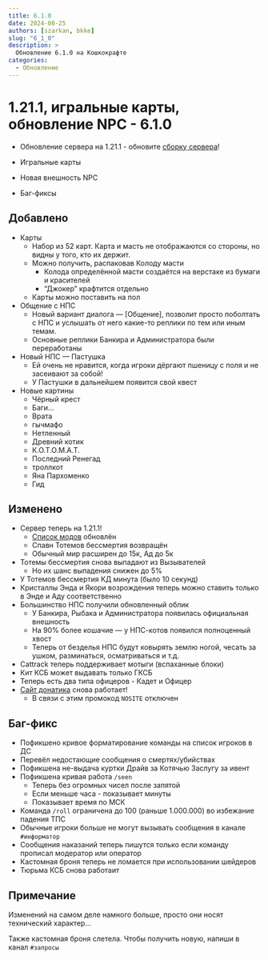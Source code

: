 ```yaml
---
title: 6.1.0
date: 2024-08-25
authors: [szarkan, bkke]
slug: "6_1_0"
description: >
  Обновление 6.1.0 на Кошкокрафте
categories:
  - Обновление
---
```


# 1.21.1, игральные карты, обновление NPC - 6.1.0

- Обновление сервера на 1.21.1 - обновите [сборку сервера](../../info/mods.md#моды)!

- Игральные карты

- Новая внешность NPC

- Баг-фиксы

<!-- more -->

## Добавлено

- Карты
    - Набор из 52 карт. Карта и масть не отображаются со стороны, но видны у того, кто их держит.
    - Можно получить, распаковав Колоду масти
        - Колода определённой масти создаётся на верстаке из бумаги и красителей
        - “Джокер” крафтится отдельно
    - Карты можно поставить на пол
- Общение с НПС
    - Новый вариант диалога — [Общение], позволит просто поболтать с НПС и услышать от него какие-то реплики по тем или иным темам.
    - Основные реплики Банкира и Администратора были переработаны
- Новый НПС — Пастушка
    - Ей очень не нравится, когда игроки дёргают пшеницу с поля и не засеивают за собой!
    - У Пастушки в дальнейшем появится свой квест
- Новые картины
    - Чёрный крест
    - Баги…
    - Врата
    - гычмафо
    - Нетленный
    - Древний котик
    - К.О.Т.О.М.А.Т.
    - Последний Ренегад
    - троллкот
    - Яна Пархоменко
    - Гид


## Изменено

- Сервер теперь на 1.21.1!
    - [Список модов](../../info/mods.md#моды) обновлён
    - Спавн Тотемов бессмертия возвращён
    - Обычный мир расширен до 15к, Ад до 5к
- Тотемы бессмертия снова выпадают из Вызывателей
    - Но их шанс выпадения снижен до 5%
- У Тотемов бессмертия КД минута (было 10 секунд)
- Кристаллы Энда и Якори возрождения теперь можно ставить только в Энде и Аду соответственно
- Большинство НПС получили обновленный облик
    - У Банкира, Рыбака и Администратора появилась официальная внешность
    - На 90% более кошачие — у НПС-котов появился полноценный хвост
    - Теперь от безделья НПС будут ковырять землю ногой, чесать за ушком, разминаться, осматриваться и т.д.
- Cattrack теперь поддерживает мотыги (вспаханные блоки)
- Кит КСБ может выдавать только ГКСБ
- Теперь есть два типа офицеров - Кадет и Офицер
- [Сайт донатика](https://donate.catcraftmc.ru) снова работает!
    - В связи с этим промокод `NOSITE` отключен

## Баг-фикс

- Пофикшено кривое форматирование команды на список игроков в ДС
- Перевёл недостающие сообщения о смертях/убийствах
- Пофикшена не-выдача куртки Драйв за Котячью Заслугу за ивент
- Пофикшена кривая работа `/seen`
    - Теперь без огромных чисел после запятой
    - Если меньше часа - показывает минуты
    - Показывает время по МСК
- Команда `/roll` ограничена до 100 (раньше 1.000.000) во избежание падения ТПС
- Обычные игроки больше не могут вызывать сообщения в канале `#информатор`
- Сообщения наказаний теперь пишутся только если команду прописал модератор или оператор
- Кастомная броня теперь не ломается при использовании шейдеров
- Тюрьма КСБ снова работаит

## Примечание

Изменений на самом деле намного больше, просто они носят технический характер...

Также кастомная броня слетела. Чтобы получить новую, напиши в канал `#запросы` 
